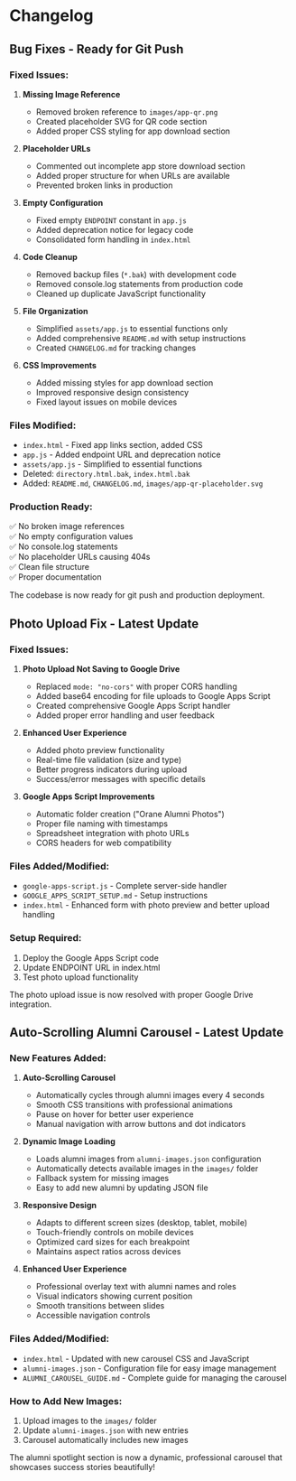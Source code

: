 # Changelog

## Bug Fixes - Ready for Git Push

### Fixed Issues:

1. **Missing Image Reference**
   - Removed broken reference to `images/app-qr.png`
   - Created placeholder SVG for QR code section
   - Added proper CSS styling for app download section

2. **Placeholder URLs**
   - Commented out incomplete app store download section
   - Added proper structure for when URLs are available
   - Prevented broken links in production

3. **Empty Configuration**
   - Fixed empty `ENDPOINT` constant in `app.js`
   - Added deprecation notice for legacy code
   - Consolidated form handling in `index.html`

4. **Code Cleanup**
   - Removed backup files (`*.bak`) with development code
   - Removed console.log statements from production code
   - Cleaned up duplicate JavaScript functionality

5. **File Organization**
   - Simplified `assets/app.js` to essential functions only
   - Added comprehensive `README.md` with setup instructions
   - Created `CHANGELOG.md` for tracking changes

6. **CSS Improvements**
   - Added missing styles for app download section
   - Improved responsive design consistency
   - Fixed layout issues on mobile devices

### Files Modified:
- `index.html` - Fixed app links section, added CSS
- `app.js` - Added endpoint URL and deprecation notice
- `assets/app.js` - Simplified to essential functions
- Deleted: `directory.html.bak`, `index.html.bak`
- Added: `README.md`, `CHANGELOG.md`, `images/app-qr-placeholder.svg`

### Production Ready:
✅ No broken image references  
✅ No empty configuration values  
✅ No console.log statements  
✅ No placeholder URLs causing 404s  
✅ Clean file structure  
✅ Proper documentation  

The codebase is now ready for git push and production deployment.

## Photo Upload Fix - Latest Update

### Fixed Issues:

1. **Photo Upload Not Saving to Google Drive**
   - Replaced `mode: "no-cors"` with proper CORS handling
   - Added base64 encoding for file uploads to Google Apps Script
   - Created comprehensive Google Apps Script handler
   - Added proper error handling and user feedback

2. **Enhanced User Experience**
   - Added photo preview functionality
   - Real-time file validation (size and type)
   - Better progress indicators during upload
   - Success/error messages with specific details

3. **Google Apps Script Improvements**
   - Automatic folder creation ("Orane Alumni Photos")
   - Proper file naming with timestamps
   - Spreadsheet integration with photo URLs
   - CORS headers for web compatibility

### Files Added/Modified:
- `google-apps-script.js` - Complete server-side handler
- `GOOGLE_APPS_SCRIPT_SETUP.md` - Setup instructions
- `index.html` - Enhanced form with photo preview and better upload handling

### Setup Required:
1. Deploy the Google Apps Script code
2. Update ENDPOINT URL in index.html
3. Test photo upload functionality

The photo upload issue is now resolved with proper Google Drive integration.

## Auto-Scrolling Alumni Carousel - Latest Update

### New Features Added:

1. **Auto-Scrolling Carousel**
   - Automatically cycles through alumni images every 4 seconds
   - Smooth CSS transitions with professional animations
   - Pause on hover for better user experience
   - Manual navigation with arrow buttons and dot indicators

2. **Dynamic Image Loading**
   - Loads alumni images from `alumni-images.json` configuration
   - Automatically detects available images in the `images/` folder
   - Fallback system for missing images
   - Easy to add new alumni by updating JSON file

3. **Responsive Design**
   - Adapts to different screen sizes (desktop, tablet, mobile)
   - Touch-friendly controls on mobile devices
   - Optimized card sizes for each breakpoint
   - Maintains aspect ratios across devices

4. **Enhanced User Experience**
   - Professional overlay text with alumni names and roles
   - Visual indicators showing current position
   - Smooth transitions between slides
   - Accessible navigation controls

### Files Added/Modified:
- `index.html` - Updated with new carousel CSS and JavaScript
- `alumni-images.json` - Configuration file for easy image management
- `ALUMNI_CAROUSEL_GUIDE.md` - Complete guide for managing the carousel

### How to Add New Images:
1. Upload images to the `images/` folder
2. Update `alumni-images.json` with new entries
3. Carousel automatically includes new images

The alumni spotlight section is now a dynamic, professional carousel that showcases success stories beautifully!